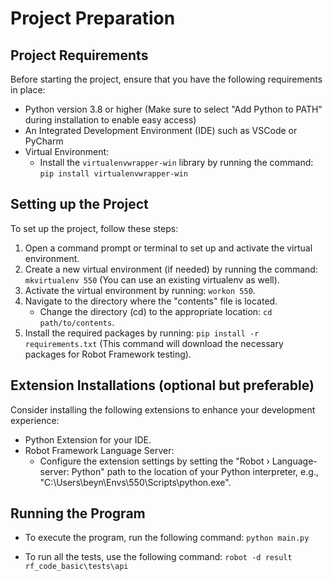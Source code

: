 # Project Preparation

## Project Requirements

Before starting the project, ensure that you have the following requirements in place:

- Python version 3.8 or higher (Make sure to select "Add Python to PATH" during installation to enable easy access)
- An Integrated Development Environment (IDE) such as VSCode or PyCharm
- Virtual Environment:
  - Install the `virtualenvwrapper-win` library by running the command: `pip install virtualenvwrapper-win`

## Setting up the Project

To set up the project, follow these steps:

1. Open a command prompt or terminal to set up and activate the virtual environment.
2. Create a new virtual environment (if needed) by running the command: `mkvirtualenv 550` (You can use an existing virtualenv as well).
3. Activate the virtual environment by running: `workon 550`.
4. Navigate to the directory where the "contents" file is located.
   - Change the directory (cd) to the appropriate location: `cd path/to/contents`.
5. Install the required packages by running: `pip install -r requirements.txt` (This command will download the necessary packages for Robot Framework testing).

## Extension Installations (optional but preferable)

Consider installing the following extensions to enhance your development experience:

- Python Extension for your IDE.
- Robot Framework Language Server:
  - Configure the extension settings by setting the "Robot › Language-server: Python" path to the location of your Python interpreter, e.g., "C:\Users\beyn\Envs\550\Scripts\python.exe".

## Running the Program

- To execute the program, run the following command:
`python main.py`

- To run all the tests, use the following command:
`robot -d result rf_code_basic\tests\api`


